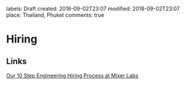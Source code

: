 labels: Draft
created: 2018-09-02T23:07
modified: 2018-09-02T23:07
place: Thailand, Phuket
comments: true

# Hiring

## Links

[Our 10 Step Engineering Hiring Process at Mixer Labs](http://blog.eladgil.com/2011/06/our-10-step-engineering-hiring-process.html)
